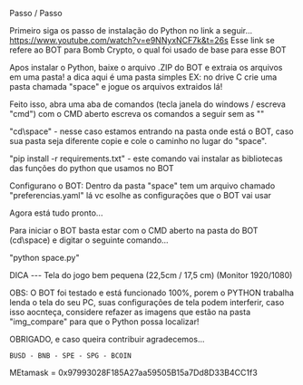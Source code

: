  Passo / Passo

Primeiro siga os passo de instalação do Python no link a seguir...
https://www.youtube.com/watch?v=e9NNyxNCF7k&t=26s
Esse link se refere ao BOT para Bomb Crypto, o qual foi usado de base para esse BOT

Apos instalar o Python, baixe o arquivo .ZIP do BOT e extraia os arquivos em uma pasta!
a dica aqui é uma pasta simples EX: no drive C crie uma pasta chamada "space" e jogue os arquivos extraidos lá!

Feito isso, abra uma aba de comandos (tecla janela do windows / escreva "cmd")
com o CMD aberto escreva os comandos a seguir sem as ""

   "cd\space"  -  nesse caso estamos entrando na pasta onde está o BOT, caso sua pasta seja diferente copie e cole o caminho no lugar do "space".

   "pip install -r requirements.txt"   -  este comando vai instalar as bibliotecas das funções do python que usamos no BOT



Configurano o BOT:  Dentro da pasta "space" tem um arquivo chamado "preferencias.yaml" lá vc esolhe as configurações que o BOT vai usar



Agora está tudo pronto...

Para iniciar o BOT basta estar com o CMD aberto na pasta do BOT (cd\space) e digitar o seguinte comando...

   "python space.py"


DICA --- Tela do jogo bem pequena (22,5cm / 17,5 cm)  (Monitor 1920/1080)

OBS: O BOT foi testado e está funcionado 100%, porem o PYTHON trabalha lenda o tela do seu PC, suas configurações de tela podem interferir,
caso isso aocnteça, considere refazer as imagens que estão na pasta "img_compare" para que o Python possa localizar!


OBRIGADO, e caso queira contribuir agradecemos...

	BUSD - BNB - SPE - SPG - BCOIN

MEtamask = 0x97993028F185A27aa59505B15a7Dd8D33B4CC1f3


